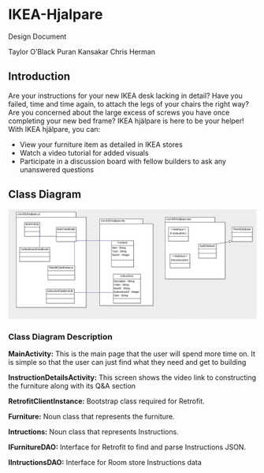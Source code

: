 # IKEA-Hjalpare

Design Document

Taylor O’Black
Puran Kansakar
Chris Herman

## Introduction

Are your instructions for your new IKEA desk lacking in detail? Have you failed, time and time again, to attach the legs of your chairs the right way? Are you concerned about the large excess of screws you have once completing your new bed frame? IKEA hjälpare is here to be your helper!
With IKEA hjälpare, you can:
- View your furniture item as detailed in IKEA stores
- Watch a video tutorial for added visuals 
- Participate in a discussion board with fellow builders to ask any unanswered questions


## Class Diagram
![](images/class_diagram.PNG)
### Class Diagram Description
**MainActivity:** This is the main page that the user will spend more time on. It is simple so that the user can just find what they need and get to building

**InstructionDetailsActivity:** This screen shows the video link to constructing the furniture along with its Q&A section

**RetrofitClientInstance:** Bootstrap class required for Retrofit.

**Furniture:** Noun class that represents the furniture.

**Intructions:** Noun class that represents Instructions.

**IFurnitureDAO:** Interface for Retrofit to find and parse Instructions JSON.

**IIntructionsDAO:** Interface for Room store Instructions data
